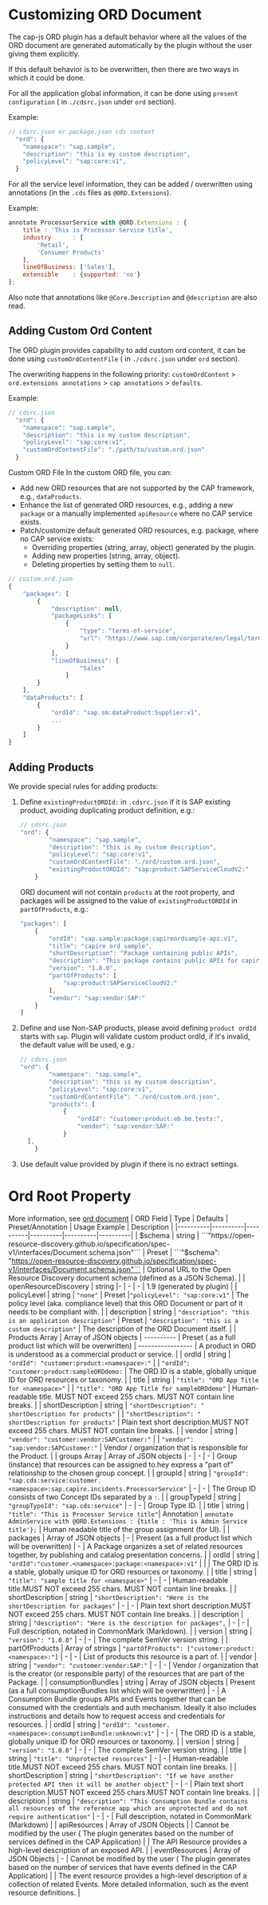 # Customizing ORD Document

The cap-js ORD plugin has a default behavior where all the values of the ORD document are generated automatically by the plugin without the user giving them explicitly.

If this default behavior is to be overwritten, then there are two ways in which it could be done.

For all the application global information, it can be done using `present configuration` ( in `./cdsrc.json` under `ord` section).

Example:

```js
// cdsrc.json or package.json cds context
  "ord": {
    "namespace": "sap.sample",
    "description": "this is my custom description",
    "policyLevel": "sap:core:v1",
  }
```

For all the service level information, they can be added / overwritten using annotations (in the `.cds` files as `@ORD.Extensions`).

Example:

```js
annotate ProcessorService with @ORD.Extensions : {
    title : 'This is Processor Service title',
    industry      : [
        'Retail',
        'Consumer Products'
    ],
    lineOfBusiness: ['Sales'],
    extensible    : {supported: 'no'}
};
```

Also note that annotations like `@Core.Description` and `@description` are also read.

## Adding Custom Ord Content

The ORD plugin provides capability to add custom ord content, it can be done using `customOrdContentFile` ( in `./cdsrc.json` under `ord` section).

The overwriting happens in the following priority: `customOrdContent` > `ord.extensions annotations` > `cap annotations` > `defaults`.

Example:

```js
// cdsrc.json
  "ord": {
    "namespace": "sap.sample",
    "description": "this is my custom description",
    "policyLevel": "sap:core:v1",
    "customOrdContentFile": "./path/to/custom.ord.json"
  }
```

Custom ORD File
In the custom ORD file, you can:

-   Add new ORD resources that are not supported by the CAP framework, e.g., `dataProducts`.
-   Enhance the list of generated ORD resources, e.g., adding a new `package` or a manually implemented `apiResource` where no CAP service exists.
-   Patch/customize default generated ORD resources, e.g. package, where no CAP service exists:
    -   Overriding properties (string, array, object) generated by the plugin.
    -   Adding new properties (string, array, object).
    -   Deleting properties by setting them to `null`.

```js
// custom.ord.json
{
    "packages": [
        {
            "description": null,
            "packageLinks": [
                {
                    "type": "terms-of-service",
                    "url": "https://www.sap.com/corporate/en/legal/terms-of-use.html"
                }
            ],
            "lineOfBusiness": [
                    "Sales"
                ]
        }
    ],
    "dataProducts": [
        {
            "ordId": "sap.sm:dataProduct:Supplier:v1",
            ...
        }
    ]
}
```
## Adding Products
We provide special rules for adding products:
1. Define `existingProductORDId:` in `.cdsrc.json` if it is SAP existing product, avoiding duplicating product definition, e.g.:
    ```js
    // cdsrc.json
    "ord": {
            "namespace": "sap.sample",
            "description": "this is my custom description",
            "policyLevel": "sap:core:v1",
            "customOrdContentFile": "./ord/custom.ord.json",
            "existingProductORDId": "sap:product:SAPServiceCloudV2:"
        }
    ```
    ORD document will not contain `products` at the root property, and packages will be assigned to the value of `existingProductORDId` in `partOfProducts`, e.g.:
    ```js
    "packages": [
        {
            "ordId": "sap.sample:package:capireordsample-api:v1",
            "title": "capire ord sample",
            "shortDescription": "Package containing public APIs",
            "description": "This package contains public APIs for capire ord sample.",
            "version": "1.0.0",
            "partOfProducts": [
                "sap:product:SAPServiceCloudV2:"
            ],
            "vendor": "sap:vendor:SAP:"
        }
    ]
    ```
2. Define and use Non-SAP products, please avoid defining `product ordId` starts with `sap`. Plugin will validate custom product ordId, if it's invalid, the default value will be used, e.g.:
    ```js
    // cdsrc.json
    "ord": {
            "namespace": "sap.sample",
            "description": "this is my custom description",
            "policyLevel": "sap:core:v1",
            "customOrdContentFile": "./ord/custom.ord.json",
            "products": [
                {
                    "ordId": "customer:product:eb.bm.tests:",
                    "vendor": "sap:vendor:SAP:"
                }
      ],
        }
    ```
3. Use default value provided by plugin if there is no extract settings.

# Ord Root Property

More information, see [ord document](https://pages.github.tools.sap/CentralEngineering/open-resource-discovery-specification/spec-v1/interfaces/document)
| ORD Field | Type | Defaults | Preset/Annotation | Usage Example | Description |
|----------|----------|----------|----------|----------|----------|
| $schema        | string  | ```"https://open-resource-discovery.github.io/specification/spec-v1/interfaces/Document.schema.json"``` | Preset  | ```"$schema": "https://open-resource-discovery.github.io/specification/spec-v1/interfaces/Document.schema.json"``` | Optional URL to the Open Resource Discovery document schema (defined as a JSON Schema). |
| openResourceDiscovery | string |- | - | - | 1.9 (generated by plugin) |
| policyLevel | string | `"none"` | Preset |`"policyLevel": "sap:core:v1"` | The policy level (aka. compliance level) that this ORD Document or part of it needs to be compliant with. |
| description | string | `"description": "this is an application description"` | Preset | `"description": "this is a custom description"` | The description of the ORD Document itself. |
| Products Array | Array of JSON objects | ---------- | Preset ( as a full product list which will be overwritten) | ----------------- | A product in ORD is understood as a commercial product or service. |
| ordId | string | `"ordId": "customer:product:<namespace>:"` | | `"ordId": "customer:product:sampleORDdemo:` | The ORD ID is a stable, globally unique ID for ORD resources or taxonomy. |
| title | string | `"title": "ORD App Title for <namespace>"` | | `"title": "ORD App Title for sampleORDdemo"` | Human-readable title. MUST NOT exceed 255 chars. MUST NOT contain line breaks. |
| shortDescription | string | `"shortDescription": " shortDescription for products"` | | `"shortDescription": " shortDescription for products"` | Plain text short description.MUST NOT exceed 255 chars. MUST NOT contain line breaks. |
| vendor | string | `"vendor": "customer:vendor:SAPCustomer:"` | | `"vendor": "sap:vendor:SAPCustomer:"` | Vendor / organization that is responsible for the Product. |
| groups Array | Array of JSON objects | - | - | - | Group (instance) that resources can be assigned to.hey express a "part of" relationship to the chosen group concept. |
| groupId | string | `"groupId": "sap.cds:service:customer.<namespace>:sap.capire.incidents.ProcessorService"` | - | - | The Group ID consists of two Concept IDs separated by a `:`. |
| groupTypeId | string | `"groupTypeId": "sap.cds:service"` | - | - | Group Type ID. |
| title | string | `"title": "This is Processor Service title"`| Annotation | `annotate AdminService with @ORD.Extensions : {title : 'This is Admin Service title'};` | Human readable title of the group assignment (for UI). |
| packages | Array of JSON objects | - | Present (as a full product list which will be overwritten) | - | A Package organizes a set of related resources together, by publishing and catalog presentation concerns. |
| ordId | string | `"ordId":"customer.<namespace>:package:<namespace>:v1"` | | | The ORD ID is a stable, globally unique ID for ORD resources or taxonomy. |
| title | string | `"title": "sample title for <namespace>"` | - | - | Human-readable title.MUST NOT exceed 255 chars. MUST NOT contain line breaks. |
| shortDescription | string | `"shortDescription": "Here is the shortDescription for packages"` | - | - | Plain text short description.MUST NOT exceed 255 chars. MUST NOT contain line breaks. |
| description | string | `"description": "Here is the description for packages",` | - | - | Full description, notated in CommonMark (Markdown). |
| version | string | `"version": "1.0.0"` | - | - | The complete SemVer version string. |
| partOfProducts | Array of strings | `"partOfProducts": ["customer:product:<namespace>:"]` | - | - | List of products this resource is a part of. |
| vendor | string | `"vendor": "customer:vendor:SAP:"` | - | - | Vendor / organization that is the creator (or responsible party) of the resources that are part of the Package. |
| consumptionBundles | string | Array of JSON objects | Present (as a full consumptionBundles list which will be overwritten) | - | A Consumption Bundle groups APIs and Events together that can be consumed with the credentials and auth mechanism. Ideally it also includes instructions and details how to request access and credentials for resources. |
| ordId | string | `"ordId": "customer.<namespace>:consumptionBundle:unknown:v1"` | - | - | The ORD ID is a stable, globally unique ID for ORD resources or taxonomy. |
| version | string | `"version": "1.0.0"` | - | - | The complete SemVer version string. |
| title | string | `"title": "Unprotected resources"` | - | - | Human-readable title.MUST NOT exceed 255 chars. MUST NOT contain line breaks. |
| shortDescription | string | `"shortDescription": "If we have another protected API then it will be another object"` | - | - | Plain text short description.MUST NOT exceed 255 chars.MUST NOT contain line breaks. |
| description | string | `"description": "This Consumption Bundle contains all resources of the reference app which are unprotected and do not require authentication"` | - | - | Full description, notated in CommonMark (Markdown) |
| apiResources | Array of JSON Objects | | Cannot be modified by the user ( The plugin generates based on the number of services defined in the CAP Application) | | The API Resource provides a high-level description of an exposed API. |
| eventResources | Array of JSON Objects | - | Cannot be modified by the user ( The plugin generates based on the number of services that have events defined in the CAP Application) | | The event resource provides a high-level description of a collection of related Events. More detailed information, such as the event resource definitions. |
